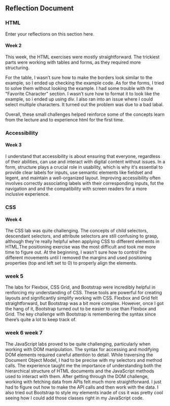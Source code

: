 ## Reflection Document

### HTML

Enter your reflections on this section here.

#### Week 2

This week, the HTML exercises were mostly straightforward. The trickiest parts were working with tables and forms, as they required more structuring.

For the table, I wasn’t sure how to make the borders look similar to the example, so I ended up checking the example code. As for the forms, I tried to solve them without looking the example. I had some trouble with the "Favorite Character" section. I wasn’t sure how to format it to look like the example, so i ended up using div. I also ran into an issue where I could select multiple characters. It turned out the problem was due to a bad labal.

Overall, these small challenges helped reinforce some of the concepts learn from the lecture and to experience html for the first time.

### Accessibility

#### Week 3

I understand that accessibility is about ensuring that everyone, regardless of their abilities, can use and interact with digital content without issues. In a form, structure plays a crucial role in usability, which is why it's essential to provide clear labels for inputs, use semantic elements like fieldset and legent, and maintain a well-organized layout. Improving accessibility often involves correctly associating labels with their corresponding inputs, fot the navigation and and the compatibility with screen readers for a more inclusive experience.

### CSS

#### Week 4

The CSS lab was quite challenging. The concepts of child selectors, descendant selectors, and attribute selectors are still confusing to grasp, although they're really helpful when applying CSS to different elements in HTML.The positioning exercise was the most difficult and took me more time to figure out. At the beginning, I wasn't sure how to control the different movements until I removed the margins and used positioning properties (top and left set to 0) to properly align the elements.

### week 5

The labs for Flexbox, CSS Grid, and Bootstrap were incredibly helpful in renforcing my understanding of CSS. These tools are powerful for creating layouts and significantly simplify working with CSS. Flexbox and Grid felt straightforward, but Bootstrap was a bit more complex. However, once I got the hang of it, Bootstrap turned out to be easier to use than Flexbox and Grid. The key challenge with Bootstrap is remembering the syntax since there’s quite a lot to keep track of.


### week 6 week 7

The JavaScript labs proved to be quite challenging, particularly when working with DOM manipulation. The syntax for accessing and modifying DOM elements required careful attention to detail. While traversing the Document Object Model, I had to be precise with my selectors and method calls. The experience taught me the importance of understanding both the hierarchical structure of HTML documents and the JavaScript methods used to interact with them. After getting through the DOM challenge, working with fetching data from APIs felt much more straightforward. I just had to figure out how to make the API calls and then work with the data. I also tried out Bootstrap to style my elements inade of css it was pretty cool seeing how I could add those classes right in my JavaScript code.